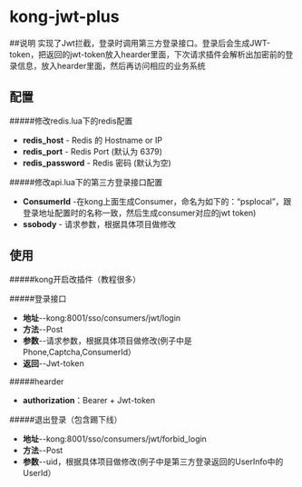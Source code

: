 # kong-jwt-plus
##说明
实现了Jwt拦截，登录时调用第三方登录接口。登录后会生成JWT-token，把返回的jwt-token放入hearder里面，下次请求插件会解析出加密前的登录信息，放入hearder里面，然后再访问相应的业务系统

## 配置

#####修改redis.lua下的redis配置
 * **redis_host** - Redis 的 Hostname or IP
 * **redis_port** - Redis Port (默认为 6379)
 * **redis_password** - Redis 密码 (默认为空)

#####修改api.lua下的第三方登录接口配置
 * **ConsumerId** -在kong上面生成Consumer，命名为如下的：“psplocal”，跟登录地址配置时的名称一致，然后生成consumer对应的jwt token)
 * **ssobody** - 请求参数，根据具体项目做修改


## 使用

#####kong开启改插件（教程很多）


#####登录接口
* **地址**--kong:8001/sso/consumers/jwt/login
* **方法**--Post
* **参数**--请求参数，根据具体项目做修改(例子中是Phone,Captcha,ConsumerId）
* **返回**--Jwt-token

#####hearder
* **authorization**：Bearer + Jwt-token

#####退出登录（包含踢下线）
* **地址**--kong:8001/sso/consumers/jwt/forbid_login
* **方法**--Post
* **参数**--uid，根据具体项目做修改(例子中是第三方登录返回的UserInfo中的UserId）


